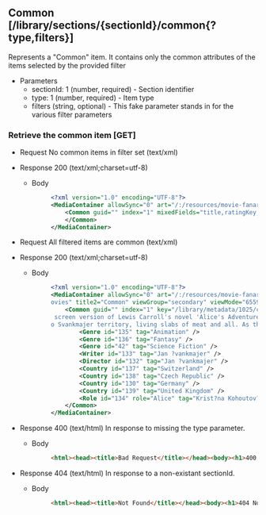 ## Common [/library/sections/{sectionId}/common{?type,filters}]

Represents a "Common" item. It contains only the common
attributes of the items selected by the provided filter

+ Parameters
    + sectionId: 1 (number, required) - Section identifier
    + type: 1 (number, required) - Item type
    + filters (string, optional) - This fake parameter stands in for the various filter parameters

### Retrieve the common item [GET]

+ Request No common items in filter set (text/xml)

+ Response 200 (text/xml;charset=utf-8)

    + Body
```xml
            <?xml version="1.0" encoding="UTF-8"?>
            <MediaContainer allowSync="0" art="/:/resources/movie-fanart.jpg" content="secondary" identifier="com.plexapp.plugins.library" mediaTagPrefix="/system/bundle/media/flags/" mediaTagVersion="1436742334" size="1" thumb="/:/resources/movie.png" title1="Movies" title2="Common" viewGroup="secondary" viewMode="65592">
                <Common guid="" index="1" mixedFields="title,ratingKey,titleSort,tagline,rating,summary,year,studio,originallyAvailableAt,originalTitle,contentRating" ratingCount="0" titleSort="" type="common">
                </Common>
            </MediaContainer>
```
+ Request All filtered items are common (text/xml)

+ Response 200 (text/xml;charset=utf-8)

    + Body
```xml
            <?xml version="1.0" encoding="UTF-8"?>
            <MediaContainer allowSync="0" art="/:/resources/movie-fanart.jpg" content="secondary" identifier="com.plexapp.plugins.library" mediaTagPrefix="/system/bundle/media/flags/" mediaTagVersion="1436742334" size="1" thumb="/:/resources/movie.png" title1="M
            ovies" title2="Common" viewGroup="secondary" viewMode="65592">
                <Common guid="" index="1" key="/library/metadata/1025/children" mixedFields="" originalTitle="Neco z Alenky" originallyAvailableAt="1988-08-03" rating="6.9" ratingCount="0" ratingKey="1025" studio="Channel Four Films" summary="A memorably bizarre
             screen version of Lewis Carroll's novel 'Alice's Adventures in Wonderland'. The original story is followed reasonably faithfully, though those familiar with this director's other films won't be the least bit surprised by the numerous digressions int
            o Svankmajer territory, living slabs of meat and all. As the opening narration says, it's a film made for children... perhaps?" title="Alice" titleSort="Alice" type="common" year="1988">
                    <Genre id="135" tag="Animation" />
                    <Genre id="136" tag="Fantasy" />
                    <Genre id="42" tag="Science Fiction" />
                    <Writer id="133" tag="Jan ?vankmajer" />
                    <Director id="132" tag="Jan ?vankmajer" />
                    <Country id="137" tag="Switzerland" />
                    <Country id="138" tag="Czech Republic" />
                    <Country id="130" tag="Germany" />
                    <Country id="139" tag="United Kingdom" />
                    <Role id="134" role="Alice" tag="Krist?na Kohoutov?" />
                </Common>
            </MediaContainer>
```
+ Response 400 (text/html)
In response to missing the type parameter.

    + Body
```html
            <html><head><title>Bad Request</title></head><body><h1>400 Bad Request</h1></body></html>
```
+ Response 404 (text/html)
In response to a non-existant sectionId.

    + Body
```html
            <html><head><title>Not Found</title></head><body><h1>404 Not Found</h1></body></html>
```
